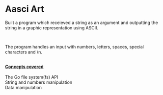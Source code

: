 # Aasci Art

Built a program which receieved a string as an argument and outputting the string in a graphic representation using ASCII. 

</br>

The program handles an input with numbers, letters, spaces, special characters and \n.
</br>
</br>

<ins>**Concepts covered**</ins>
</br>
</br>
    The Go file system(fs) API
</br>
    String and numbers manipulation
    </br>
    Data manipulation
